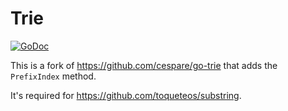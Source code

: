 # Trie

[![GoDoc](http://godoc.org/github.com/toqueteos/trie?status.png)](http://godoc.org/github.com/toqueteos/trie)

This is a fork of https://github.com/cespare/go-trie that adds the `PrefixIndex` method.

It's required for https://github.com/toqueteos/substring.
